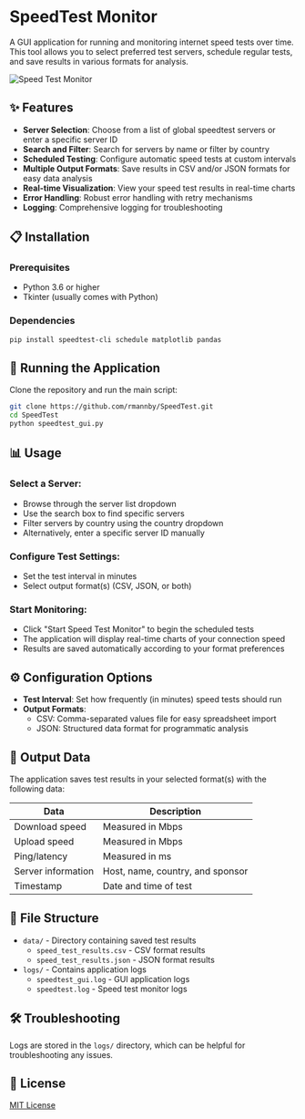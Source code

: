 # SpeedTest Monitor

A GUI application for running and monitoring internet speed tests over time. This tool allows you to select preferred test servers, schedule regular tests, and save results in various formats for analysis.

![Speed Test Monitor](https://via.placeholder.com/800x400?text=Speed+Test+Monitor+Screenshot)

## ✨ Features

- **Server Selection**: Choose from a list of global speedtest servers or enter a specific server ID
- **Search and Filter**: Search for servers by name or filter by country
- **Scheduled Testing**: Configure automatic speed tests at custom intervals
- **Multiple Output Formats**: Save results in CSV and/or JSON formats for easy data analysis
- **Real-time Visualization**: View your speed test results in real-time charts
- **Error Handling**: Robust error handling with retry mechanisms
- **Logging**: Comprehensive logging for troubleshooting

## 📋 Installation

### Prerequisites

- Python 3.6 or higher
- Tkinter (usually comes with Python)

### Dependencies

```bash
pip install speedtest-cli schedule matplotlib pandas
```

## 🚀 Running the Application

Clone the repository and run the main script:

```bash
git clone https://github.com/rmannby/SpeedTest.git
cd SpeedTest
python speedtest_gui.py
```

## 📊 Usage

### Select a Server:

- Browse through the server list dropdown
- Use the search box to find specific servers
- Filter servers by country using the country dropdown
- Alternatively, enter a specific server ID manually

### Configure Test Settings:

- Set the test interval in minutes
- Select output format(s) (CSV, JSON, or both)

### Start Monitoring:

- Click "Start Speed Test Monitor" to begin the scheduled tests
- The application will display real-time charts of your connection speed
- Results are saved automatically according to your format preferences

## ⚙️ Configuration Options

- **Test Interval**: Set how frequently (in minutes) speed tests should run
- **Output Formats**:
  - CSV: Comma-separated values file for easy spreadsheet import
  - JSON: Structured data format for programmatic analysis

## 📄 Output Data

The application saves test results in your selected format(s) with the following data:

| Data | Description |
|------|-------------|
| Download speed | Measured in Mbps |
| Upload speed | Measured in Mbps |
| Ping/latency | Measured in ms |
| Server information | Host, name, country, and sponsor |
| Timestamp | Date and time of test |

## 📁 File Structure

- `data/` - Directory containing saved test results
  - `speed_test_results.csv` - CSV format results
  - `speed_test_results.json` - JSON format results
- `logs/` - Contains application logs
  - `speedtest_gui.log` - GUI application logs
  - `speedtest.log` - Speed test monitor logs

## 🛠️ Troubleshooting

Logs are stored in the `logs/` directory, which can be helpful for troubleshooting any issues.

## 📝 License

[MIT License](LICENSE)
